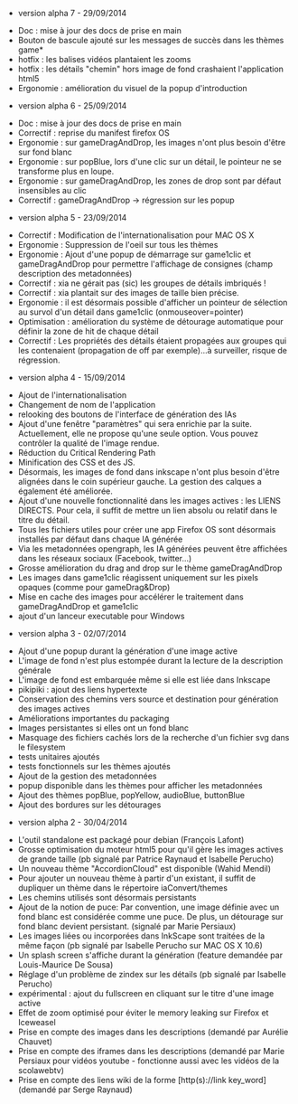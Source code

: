 * version alpha 7 - 29/09/2014

- Doc : mise à jour des docs de prise en main
- Bouton de bascule ajouté sur les messages de succès dans les thèmes game*
- hotfix : les balises vidéos plantaient les zooms
- hotfix : les détails "chemin" hors image de fond crashaient l'application html5
- Ergonomie : amélioration du visuel de la popup d'introduction


* version alpha 6 - 25/09/2014

- Doc : mise à jour des docs de prise en main
- Correctif : reprise du manifest firefox OS
- Ergonomie : sur gameDragAndDrop, les images n'ont plus besoin d'être sur fond
blanc
- Ergonomie : sur popBlue, lors d'une clic sur un détail, le pointeur ne se
transforme plus en loupe.
- Ergonomie : sur gameDragAndDrop, les zones de drop sont par défaut insensibles
au clic
- Correctif : gameDragAndDrop -> régression sur les popup 


* version alpha 5 - 23/09/2014

- Correctif : Modification de l'internationalisation pour MAC OS X
- Ergonomie : Suppression de l'oeil sur tous les thèmes
- Ergonomie : Ajout d'une popup de démarrage sur game1clic et gameDragAndDrop pour 
permettre l'affichage de consignes (champ description des metadonnées)
- Correctif : xia ne gérait pas (sic) les groupes de détails imbriqués !
- Correctif : xia plantait sur des images de taille bien précise.
- Ergonomie : il est désormais possible d'afficher un pointeur de sélection
au survol d'un détail dans game1clic (onmouseover=pointer)
- Optimisation : amélioration du système de détourage automatique
pour définir la zone de hit de chaque détail
- Correctif : Les propriétés des détails étaient propagées aux groupes qui les
contenaient (propagation de off par exemple)...à surveiller, risque de régression.


* version alpha 4 - 15/09/2014

- Ajout de l'internationalisation
- Changement de nom de l'application
- relooking des boutons de l'interface de génération des IAs
- Ajout d'une fenêtre "paramètres" qui sera enrichie par la suite.
Actuellement, elle ne propose qu'une seule option. Vous pouvez contrôler
la qualité de l'image rendue.
- Réduction du Critical Rendering Path
- Minification des CSS et des JS.
- Désormais, les images de fond dans inkscape n'ont plus besoin d'être
alignées dans le coin supérieur gauche. La gestion des calques a
également été améliorée.
- Ajout d'une nouvelle fonctionnalité dans les images actives : les
LIENS DIRECTS. Pour cela, il suffit de mettre un lien absolu ou relatif 
dans le titre du détail.
- Tous les fichiers utiles pour créer une app Firefox OS sont désormais
installés par défaut dans chaque IA générée
- Via les metadonnées opengraph, les IA générées peuvent être affichées
dans les réseaux sociaux (Facebook, twitter...)
- Grosse amélioration du drag and drop sur le thème gameDragAndDrop
- Les images dans game1clic réagissent uniquement sur les pixels opaques
(comme pour gameDrag&Drop)
- Mise en cache des images pour accélérer le traitement dans gameDragAndDrop et
game1clic
- ajout d'un lanceur executable pour Windows

* version alpha 3 - 02/07/2014

- Ajout d'une popup durant la génération d'une image active
- L'image de fond n'est plus estompée durant la lecture de la description 
générale
- L'image de fond est embarquée même si elle est liée dans Inkscape
- pikipiki : ajout des liens hypertexte
- Conservation des chemins vers source et destination pour génération des 
images actives
- Améliorations importantes du packaging
- Images persistantes si elles ont un fond blanc
- Masquage des fichiers cachés lors de la recherche d'un fichier svg dans 
le filesystem
- tests unitaires ajoutés
- tests fonctionnels sur les thèmes ajoutés
- Ajout de la gestion des metadonnées
- popup disponible dans les thèmes pour afficher les metadonnées
- Ajout des thèmes popBlue, popYellow, audioBlue, buttonBlue
- Ajout des bordures sur les détourages

* version alpha 2 - 30/04/2014

- L'outil standalone est packagé pour debian (François Lafont)
- Grosse optimisation du moteur html5 pour qu'il gère les images actives de 
grande taille (pb signalé par Patrice Raynaud et Isabelle Perucho)
- Un nouveau thème "AccordionCloud" est disponible (Wahid Mendil) 
- Pour ajouter un nouveau thème à partir d'un existant, il suffit de dupliquer 
un thème dans le répertoire iaConvert/themes
- Les chemins utilisés sont désormais persistants
- Ajout de la notion de puce: Par convention, une image définie avec un fond 
blanc est considérée comme une puce. De plus, un détourage sur fond blanc 
devient persistant. (signalé par Marie Persiaux)
- Les images liées ou incorporées dans InkScape sont traitées de la même 
façon (pb signalé par Isabelle Perucho sur MAC OS X 10.6)
- Un splash screen s'affiche durant la génération (feature demandée par 
Louis-Maurice De Sousa)
- Réglage d'un problème de zindex sur les détails (pb signalé par 
Isabelle Perucho)
- expérimental : ajout du fullscreen en cliquant sur le titre d'une image active
- Effet de zoom optimisé pour éviter le memory leaking sur Firefox et Iceweasel
- Prise en compte des images dans les descriptions (demandé par Aurélie Chauvet)
- Prise en compte des iframes dans les descriptions (demandé par Marie 
Persiaux pour vidéos youtube - fonctionne aussi avec les vidéos de la scolawebtv)
- Prise en compte des liens wiki de la forme [http(s)://link key_word] 
(demandé par Serge Raynaud)
